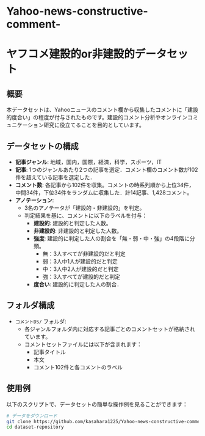 # Yahoo-news-constructive-comment-
# ヤフコメ建設的or非建設的データセット

## 概要
本データセットは、Yahooニュースのコメント欄から収集したコメントに「建設的度合い」の程度が付与されたものです。建設的コメント分析やオンラインコミュニケーション研究に役立てることを目的としています。

## データセットの構成
- **記事ジャンル**: 地域，国内，国際，経済，科学，スポーツ，IT
- **記事**: 1つのジャンルあたり2つの記事を選定．コメント欄のコメント数が102件を超えている記事を選定した．
- **コメント数**: 各記事から102件を収集。コメントの時系列順から上位34件，中間34件，下位34件をランダムに収集した．計14記事、1,428コメント。
- **アノテーション**:
  - 3名のアノテータが「建設的・非建設的」を判定。
  - 判定結果を基に、コメントに以下のラベルを付与：
    - **建設的**: 建設的と判定した人数。
    - **非建設的**: 非建設的と判定した人数。
    - **強度**: 建設的に判定した人の割合を「無・弱・中・強」の4段階に分類。
        - 無：3人すべてが非建設的だと判定
        - 弱：3人中1人が建設的だと判定
        - 中：3人中2人が建設的だと判定
        - 強：3人すべてが建設的だと判定
    - **度合い**: 建設的に判定した人の割合．

## フォルダ構成
- `コメントDS/` フォルダ:
  - 各ジャンルフォルダ内に対応する記事ごとのコメントセットが格納されています。
  - コメントセットファイルには以下が含まれます：
    - 記事タイトル
    - 本文
    - コメント102件と各コメントのラベル

## 使用例
以下のスクリプトで、データセットの簡単な操作例を見ることができます：
```bash
# データをダウンロード
git clone https://github.com/kasahara1225/Yahoo-news-constructive-comment.git
cd dataset-repository


